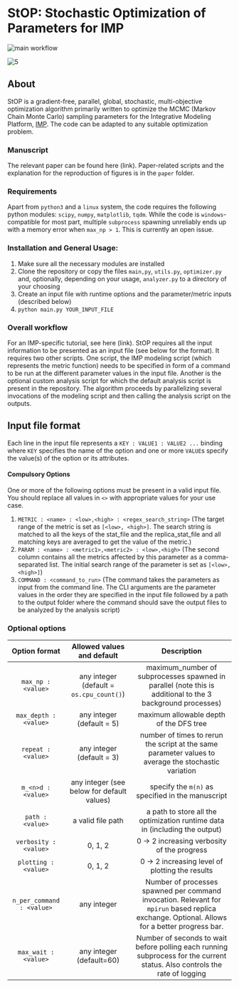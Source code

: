 # StOP: Stochastic Optimization of Parameters for IMP

![main workflow](https://github.com/isblab/stop/actions/workflows/pytest.yml/badge.svg)

![5](https://user-images.githubusercontent.com/8314735/140459983-36f413db-6a11-4115-b1a9-6113fd9315a3.png)

## About
StOP is a gradient-free, parallel, global, stochastic, multi-objective optimization algorithm primarily written to optimize the MCMC (Markov Chain Monte Carlo) sampling parameters for the Integrative Modeling Platform, [IMP](https://integrativemodeling.org). 
The code can be adapted to any suitable optimization problem.

### Manuscript
The relevant paper can be found here (link). Paper-related scripts and the explanation for the reproduction of figures is in the `paper` folder.

### Requirements
Apart from `python3` and a `linux` system, the code requires the following python modules: `scipy`, `numpy`, `matplotlib`, `tqdm`. While the code is `windows`-compatible for most part, multiple `subprocess` spawning unreliably ends up with a memory error when `max_np > 1`. This is currently an open issue.

### Installation and General Usage:
1. Make sure all the necessary modules are installed
2. Clone the repository or copy the files `main,py`, `utils.py`, `optimizer.py` and, optionally, depending on your usage, `analyzer.py` to a directory of your choosing
3. Create an input file with runtime options and the parameter/metric inputs (described below)
4. `python main.py YOUR_INPUT_FILE`

### Overall workflow
For an IMP-specific tutorial, see here (link).
StOP requires all the input information to be presented as an input file (see below for the format). It requires two other scripts. One script, the IMP modeling script (which represents the metric function) needs to be specified in form of a command to be run at the different parameter values in the input file. Another is the optional custom analysis script for which the default analysis script is present in the repository.
The algorithm proceeds by parallelizing several invocations of the modeling script and then calling the analysis script on the outputs.

## Input file format
Each line in the input file represents a `KEY : VALUE1 : VALUE2 ...` binding where `KEY` specifies the name of the option and one or more `VALUE`s specify the value(s) of the option or its attributes.

#### Compulsory Options
One or more of the following options must be present in a valid input file. You should replace all values in `<>` with appropriate values for your use case.

1. `METRIC : <name> : <low>,<high> : <regex_search_string>` (The target range of the metric is set as `[<low>, <high>]`. The search string is matched to all the keys of the stat_file and the replica_stat_file and all matching keys are averaged to get the value of the metric.)
2. `PARAM : <name> : <metric1>,<metric2> : <low>,<high>` (The second column contains all the metrics affected by this parameter as a comma-separated list. The initial search range of the parameter is set as `[<low>, <high>]`)
3. `COMMAND : <command_to_run>` (The command takes the parameters as input from the command line. The CLI arguments are the parameter values in the order they are specified in the input file followed by a path to the output folder where the command should save the output files to be analyzed by the analysis script)

### Optional options
| Option format | Allowed values and default | Description |
|:-------------:|:-------:|:-------:|
|`max_np : <value>`| any integer (default = `os.cpu_count()`) | maximum_number of subprocesses spawned in parallel (note this is additional to the 3 background processes)|
|`max_depth : <value>`|any integer (default = 5)|maximum allowable depth of the DFS tree|
|`repeat : <value>`|any integer (default = 3)|number of times to rerun the script at the same parameter values to average the stochastic variation|
|`m_<n>d : <value>`|any integer (see below for default values)|specify the `m(n)` as specified in the manuscript|
|`path : <value>`|a valid file path|a path to store all the optimization runtime data in (including the output)|
|`verbosity : <value>`|0, 1, 2| 0 -> 2 increasing verbosity of the progress|
|`plotting : <value>`|0, 1, 2| 0 -> 2 increasing level of plotting the results|
|`n_per_command : <value>`|any integer| Number of processes spawned per command invocation. Relevant for `mpirun` based replica exchange. Optional. Allows for a better progress bar.|
|`max_wait : <value>`|any integer (default=60)|Number of seconds to wait before polling each running subprocess for the current status. Also controls the rate of logging|
